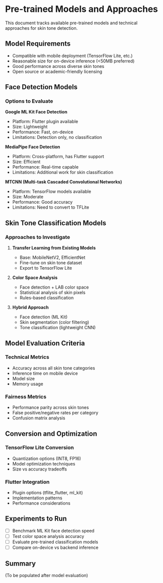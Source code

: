 # Pre-trained Models and Approaches

This document tracks available pre-trained models and technical approaches for skin tone detection.

## Model Requirements

- Compatible with mobile deployment (TensorFlow Lite, etc.)
- Reasonable size for on-device inference (<50MB preferred)
- Good performance across diverse skin tones
- Open source or academic-friendly licensing

## Face Detection Models

### Options to Evaluate

**Google ML Kit Face Detection**
- Platform: Flutter plugin available
- Size: Lightweight
- Performance: Fast, on-device
- Limitations: Detection only, no classification

**MediaPipe Face Detection**
- Platform: Cross-platform, has Flutter support
- Size: Efficient
- Performance: Real-time capable
- Limitations: Additional work for skin classification

**MTCNN (Multi-task Cascaded Convolutional Networks)**
- Platform: TensorFlow models available
- Size: Moderate
- Performance: Good accuracy
- Limitations: Need to convert to TFLite

## Skin Tone Classification Models

### Approaches to Investigate

1. **Transfer Learning from Existing Models**
   - Base: MobileNetV2, EfficientNet
   - Fine-tune on skin tone dataset
   - Export to TensorFlow Lite

2. **Color Space Analysis**
   - Face detection + LAB color space
   - Statistical analysis of skin pixels
   - Rules-based classification

3. **Hybrid Approach**
   - Face detection (ML Kit)
   - Skin segmentation (color filtering)
   - Tone classification (lightweight CNN)

## Model Evaluation Criteria

### Technical Metrics
- Accuracy across all skin tone categories
- Inference time on mobile device
- Model size
- Memory usage

### Fairness Metrics
- Performance parity across skin tones
- False positive/negative rates per category
- Confusion matrix analysis

## Conversion and Optimization

### TensorFlow Lite Conversion
- Quantization options (INT8, FP16)
- Model optimization techniques
- Size vs accuracy tradeoffs

### Flutter Integration
- Plugin options (tflite_flutter, ml_kit)
- Implementation patterns
- Performance considerations

## Experiments to Run

- [ ] Benchmark ML Kit face detection speed
- [ ] Test color space analysis accuracy
- [ ] Evaluate pre-trained classification models
- [ ] Compare on-device vs backend inference

## Summary

(To be populated after model evaluation)
